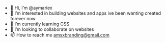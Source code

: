 - 👋 Hi, I’m @aymariex
- 👀 I’m interested in building websites and apps ive been wanting created forever now
- 🌱 I’m currently learning CSS
- 💞️ I’m looking to collaborate on websites
- 📫 How to reach me amsxbranding@gmail.com

<!---
aymariex/aymariex is a ✨ special ✨ repository because its `README.md` (this file) appears on your GitHub profile.
You can click the Preview link to take a look at your changes.
--->
